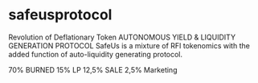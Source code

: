 # safeusprotocol
Revolution of Deflationary Token
AUTONOMOUS YIELD & LIQUIDITY GENERATION PROTOCOL
SafeUs is a mixture of RFI tokenomics with the added function of auto-liquidity generating protocol.

70% BURNED
15% LP
12,5% SALE
2,5% Marketing
